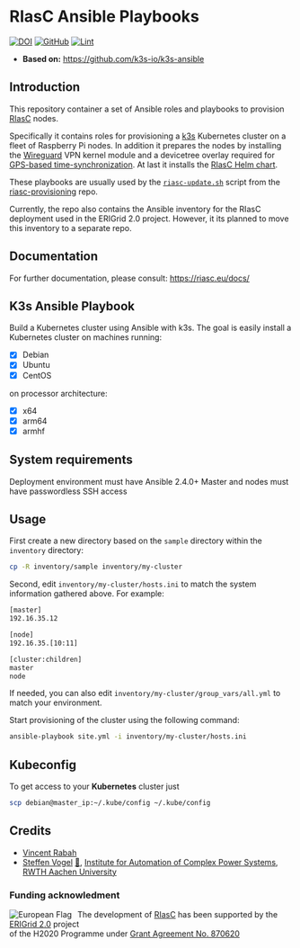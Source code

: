 # RIasC Ansible Playbooks

[![DOI](https://zenodo.org/badge/340038373.svg)](https://zenodo.org/badge/latestdoi/340038373)
[![GitHub](https://img.shields.io/github/license/ERIGrid2/riasc-ansible)](https://github.com/riasc-ansible/blob/master/LICENSE)
[![Lint](https://github.com/ERIGrid2/riasc-ansible/actions/workflows/lint.yml/badge.svg)](https://github.com/ERIGrid2/riasc-ansible/actions/workflows/lint.yml)

- **Based on:** <https://github.com/k3s-io/k3s-ansible>

## Introduction

This repository container a set of Ansible roles and playbooks to provision [RIasC](https://riasc.eu) nodes.

Specifically it contains roles for provisioning a [k3s](https://k3s.io) Kubernetes cluster on a fleet of Raspberry Pi nodes.
In addition it prepares the nodes by installing the [Wireguard](https://wireguard.com) VPN kernel module and a devicetree overlay required for [GPS-based time-synchronization](https://riasc.eu/docs/usage/time-sync).
At last it installs the [RIasC Helm chart](https://github.com/ERIGrid2/charts).

These playbooks are usually used by the [`riasc-update.sh`](https://github.com/ERIGrid2/riasc-provisioning/blob/master/common/riasc-update.sh) script from the [riasc-provisioning](https://github.com/ERIGrid2/riasc-provisioning) repo.

Currently, the repo also contains the Ansible inventory for the RIasC deployment used in the ERIGrid 2.0 project.
However, it its planned to move this inventory to a separate repo.

## Documentation

For further documentation, please consult: https://riasc.eu/docs/

## K3s Ansible Playbook

Build a Kubernetes cluster using Ansible with k3s. The goal is easily install a Kubernetes cluster on machines running:

- [X] Debian
- [X] Ubuntu
- [X] CentOS

on processor architecture:

- [X] x64
- [X] arm64
- [X] armhf

## System requirements

Deployment environment must have Ansible 2.4.0+
Master and nodes must have passwordless SSH access

## Usage

First create a new directory based on the `sample` directory within the `inventory` directory:

```bash
cp -R inventory/sample inventory/my-cluster
```

Second, edit `inventory/my-cluster/hosts.ini` to match the system information gathered above. For example:

```bash
[master]
192.16.35.12

[node]
192.16.35.[10:11]

[cluster:children]
master
node
```

If needed, you can also edit `inventory/my-cluster/group_vars/all.yml` to match your environment.

Start provisioning of the cluster using the following command:

```bash
ansible-playbook site.yml -i inventory/my-cluster/hosts.ini
```

## Kubeconfig

To get access to your **Kubernetes** cluster just

```bash
scp debian@master_ip:~/.kube/config ~/.kube/config
```

## Credits

- [Vincent Rabah](https://github.com/itwars)
- [Steffen Vogel](https://github.com/stv0g) [📧](mailto:post@steffenvogel.de), [Institute for Automation of Complex Power Systems](https://www.acs.eonerc.rwth-aachen.de), [RWTH Aachen University](https://www.rwth-aachen.de)

### Funding acknowledment

<img alt="European Flag" src="https://erigrid2.eu/wp-content/uploads/2020/03/europa_flag_low.jpg" align="left" style="margin-right: 10px"/> The development of [RIasC](https://riasc.eu) has been supported by the [ERIGrid 2.0](https://erigrid2.eu) project \
of the H2020 Programme under [Grant Agreement No. 870620](https://cordis.europa.eu/project/id/870620)
